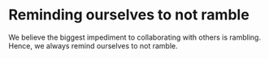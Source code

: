 # Reminding ourselves to not ramble  

We believe the biggest impediment to collaborating with others is rambling. Hence, we always remind ourselves to not ramble.  
